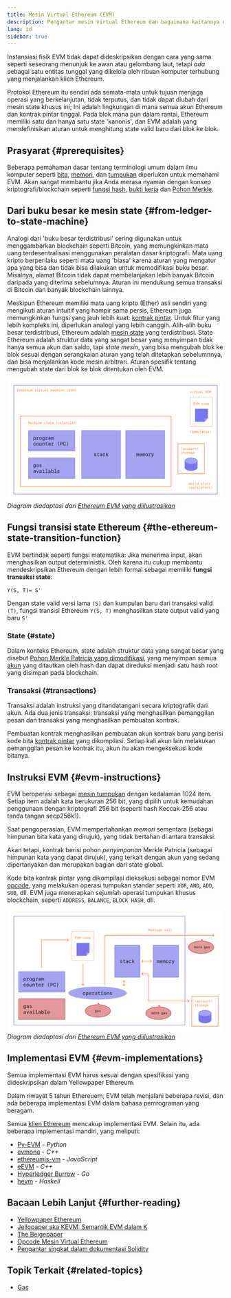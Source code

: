 ```yaml
---
title: Mesin Virtual Ethereum (EVM)
description: Pengantar mesin virtual Ethereum dan bagaimana kaitannya dengan state, transaksi, dan kontrak pintar.
lang: id
sidebar: true
---
```


Instansiasi fisik EVM tidak dapat dideskripsikan dengan cara yang sama seperti seseorang menunjuk ke awan atau gelombang laut, tetapi _ada_ sebagai satu entitas tunggal yang dikelola oleh ribuan komputer terhubung yang menjalankan klien Ethereum.

Protokol Ethereum itu sendiri ada semata-mata untuk tujuan menjaga operasi yang berkelanjutan, tidak terputus, dan tidak dapat diubah dari mesin state khusus ini; Ini adalah lingkungan di mana semua akun Ethereum dan kontrak pintar tinggal. Pada blok mana pun dalam rantai, Ethereum memiliki satu dan hanya satu state 'kanonis', dan EVM adalah yang mendefinisikan aturan untuk menghitung state valid baru dari blok ke blok.

## Prasyarat {#prerequisites}

Beberapa pemahaman dasar tentang terminologi umum dalam ilmu komputer seperti [bita](https://en.wikipedia.org/wiki/Byte), [memori](https://en.wikipedia.org/wiki/Computer_memory), dan [tumpukan](<https://en.wikipedia.org/wiki/Stack_(abstract_data_type)>) diperlukan untuk memahami EVM. Akan sangat membantu jika Anda merasa nyaman dengan konsep kriptografi/blockchain seperti [fungsi hash](https://en.wikipedia.org/wiki/Cryptographic_hash_function), [bukti kerja](https://en.wikipedia.org/wiki/Proof_of_work) dan [Pohon Merkle](https://en.wikipedia.org/wiki/Merkle_tree).

## Dari buku besar ke mesin state {#from-ledger-to-state-machine}

Analogi dari 'buku besar terdistribusi' sering digunakan untuk menggambarkan blockchain seperti Bitcoin, yang memungkinkan mata uang terdesentralisasi menggunakan peralatan dasar kriptografi. Mata uang kripto berperilaku seperti mata uang 'biasa' karena aturan yang mengatur apa yang bisa dan tidak bisa dilakukan untuk memodifikasi buku besar. Misalnya, alamat Bitcoin tidak dapat membelanjakan lebih banyak Bitcoin daripada yang diterima sebelumnya. Aturan ini mendukung semua transaksi di Bitcoin dan banyak blockchain lainnya.

Meskipun Ethereum memiliki mata uang kripto (Ether) asli sendiri yang mengikuti aturan intuitif yang hampir sama persis, Ethereum juga memungkinkan fungsi yang jauh lebih kuat: [kontrak pintar](/developers/docs/smart-contracts/). Untuk fitur yang lebih kompleks ini, diperlukan analogi yang lebih canggih. Alih-alih buku besar terdistribusi, Ethereum adalah [mesin state](https://en.wikipedia.org/wiki/Finite-state_machine) yang terdistribusi. State Ethereum adalah struktur data yang sangat besar yang menyimpan tidak hanya semua akun dan saldo, tapi _state mesin_, yang bisa mengubah blok ke blok sesuai dengan serangkaian aturan yang telah ditetapkan sebelumnnya, dan bisa menjalankan kode mesin arbitrari. Aturan spesifik tentang mengubah state dari blok ke blok ditentukan oleh EVM.

![Sebuah diagram menunjukkan susunan EVM](../../../../../developers/docs/evm/evm.png) _Diagram diadaptasi dari [Ethereum EVM yang diilustrasikan](https://takenobu-hs.github.io/downloads/ethereum_evm_illustrated.pdf)_

## Fungsi transisi state Ethereum {#the-ethereum-state-transition-function}

EVM bertindak seperti fungsi matematika: Jika menerima input, akan menghasilkan output deterministik. Oleh karena itu cukup membantu mendeskripsikan Ethereum dengan lebih formal sebagai memiliki **fungsi transaksi state**:

```
Y(S, T)= S'
```

Dengan state valid versi lama `(S)` dan kumpulan baru dari transaksi valid `(T)`, fungsi transisi Ethereum `Y(S, T)` menghasilkan state output valid yang baru `S'`

### State {#state}

Dalam konteks Ethereum, state adalah struktur data yang sangat besar yang disebut [Pohon Merkle Patricia yang dimodifikasi](https://eth.wiki/en/fundamentals/patricia-tree), yang menyimpan semua [akun](/developers/docs/accounts/) yang ditautkan oleh hash dan dapat direduksi menjadi satu hash root yang disimpan pada blockchain.

### Transaksi {#transactions}

Transaksi adalah instruksi yang ditandatangani secara kriptografik dari akun. Ada dua jenis transaksi: transaksi yang menghasilkan pemanggilan pesan dan transaksi yang menghasilkan pembuatan kontrak.

Pembuatan kontrak menghasilkan pembuatan akun kontrak baru yang berisi kode bita [kontrak pintar](/developers/docs/smart-contracts/anatomy/) yang dikompilasi. Setiap kali akun lain melakukan pemanggilan pesan ke kontrak itu, akun itu akan mengeksekusi kode bitanya.

## Instruksi EVM {#evm-instructions}

EVM beroperasi sebagai [mesin tumpukan](https://en.wikipedia.org/wiki/Stack_machine) dengan kedalaman 1024 item. Setiap item adalah kata berukuran 256 bit, yang dipilih untuk kemudahan penggunaan dengan kriptografi 256 bit (seperti hash Keccak-256 atau tanda tangan secp256k1).

Saat pengoperasian, EVM mempertahankan _memori_ sementara (sebagai himpunan bita kata yang dirujuk), yang tidak bertahan di antara transaksi.

Akan tetapi, kontrak berisi pohon _penyimpanan_ Merkle Patricia (sebagai himpunan kata yang dapat dirujuk), yang terkait dengan akun yang sedang dipertanyakan dan merupakan bagian dari state global.

Kode bita kontrak pintar yang dikompilasi dieksekusi sebagai nomor EVM [opcode](/developers/docs/evm/opcodes), yang melakukan operasi tumpukan standar seperti `XOR`, `AND`, `ADD`, `SUB`, dll. EVM juga menerapkan sejumlah operasi tumpukan khusus blockchain, seperti `ADDRESS`, `BALANCE`, `BLOCK HASH`, dll.

![Sebuah diagram menampilkan gas yang diperlukan untuk operasi EVM](../../../../../developers/docs/gas/gas.png) _Diagram diadaptasi dari [Ethereum EVM yang diilustrasikan](https://takenobu-hs.github.io/downloads/ethereum_evm_illustrated.pdf)_

## Implementasi EVM {#evm-implementations}

Semua implementasi EVM harus sesuai dengan spesifikasi yang dideskripsikan dalam Yellowpaper Ethereum.

Dalam riwayat 5 tahun Ethereuem, EVM telah menjalani beberapa revisi, dan ada beberapa implementasi EVM dalam bahasa pemrograman yang beragam.

Semua [klien Ethereum](/developers/docs/nodes-and-clients/#clients) mencakup implementasi EVM. Selain itu, ada beberapa implementasi mandiri, yang meliputi:

- [Py-EVM](https://github.com/ethereum/py-evm) - _Python_
- [evmone](https://github.com/ethereum/evmone) - _C++_
- [ethereumjs-vm](https://github.com/ethereumjs/ethereumjs-vm) - _JavaScript_
- [eEVM](https://github.com/microsoft/eevm) - _C++_
- [Hyperledger Burrow](https://github.com/hyperledger/burrow) - _Go_
- [hevm](https://github.com/dapphub/dapptools/tree/master/src/hevm) - _Haskell_

## Bacaan Lebih Lanjut {#further-reading}

- [Yellowpaper Ethereum](https://ethereum.github.io/yellowpaper/paper.pdf)
- [Jellopaper aka KEVM: Semantik EVM dalam K](https://jellopaper.org/)
- [The Beigepaper](https://github.com/chronaeon/beigepaper)
- [Opcode Mesin Virtual Ethereum](https://www.ethervm.io/)
- [Pengantar singkat dalam dokumentasi Solidity](https://docs.soliditylang.org/en/latest/introduction-to-smart-contracts.html#index-6)

## Topik Terkait {#related-topics}

- [Gas](/developers/docs/gas/)
